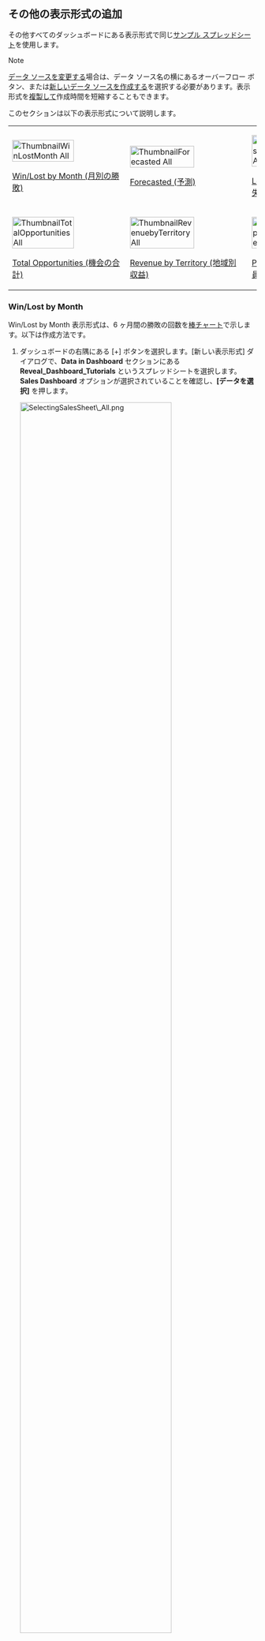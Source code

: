 ## その他の表示形式の追加

その他すべてのダッシュボードにある表示形式で同じ[サンプル スプレッドシート](https://download.infragistics.com/reportplus/help/samples/Reveal_Dashboard_Tutorials.xlsx)を使用します。

>[!NOTE]
>[データ ソースを変更する](../../../jp/datasources/changing-data-source-visualization.html)場合は、データ ソース名の横にあるオーバーフロー ボタン、または[新しいデータ ソースを作成する](~/jp/datasources/overview.md)を選択する必要があります。表示形式を[複製して](~/jp/data-visualizations/reusing-visualizations.md)作成時間を短縮することもできます。

このセクションは以下の表示形式について説明します。

<table>
<colgroup>
<col style="width: 25%" />
<col style="width: 25%" />
<col style="width: 25%" />
<col style="width: 25%" />
</colgroup>
<tbody>
<tr class="odd">
<td><p><img src="images/ThumbnailWinLostMonth_All.png" alt="ThumbnailWinLostMonth All" width="75%" /><br />
</p>
<p><a href="#win-lost-by-month">Win/Lost by Month (月別の勝敗)</a><br />
</p></td>
<td><p><img src="images/ThumbnailForecasted_All.png" alt="ThumbnailForecasted All" width="75%" /><br />
</p>
<p><a href="#forecasted">Forecasted (予測)</a><br />
</p></td>
<td><p><img src="images/ThumbnailLostOpportunities_All.png" alt="ThumbnailLostOpportunities All" width="75%" /><br />
</p>
<p><a href="#lost-opportunities">Lost Opportunities (機会損失)</a><br />
</p></td>
<td><p><img src="images/ThumbnailPipelinebyTerritory_All.png" alt="ThumbnailPipelinebyTerritory All" width="75%" /><br />
</p>
<p><a href="#pipeline-by-territory">Pipeline by Territory (地域別パイプライン)</a><br />
</p></td>
</tr>
<tr class="even">
<td><p><img src="images/ThumbnailTotalOpportunities_All.png" alt="ThumbnailTotalOpportunities All" width="75%" /><br />
</p>
<p><a href="#total-opportunities">Total Opportunities (機会の合計)</a><br />
</p></td>
<td><p><img src="images/ThumbnailRevenuebyTerritory_All.png" alt="ThumbnailRevenuebyTerritory All" width="75%" /><br />
</p>
<p><a href="#revenue-by-territory">Revenue by Territory (地域別収益)</a><br />
</p></td>
<td><p><img src="images/ThumbnailPipelineEmployee_All.png" alt="ThumbnailPipelineEmployee All" width="75%" /><br />
</p>
<p><a href="#pipeline-per-employee">Pipeline per Employee (従業員あたりのパイプライン)</a><br />
</p></td>
<td><p><img src="images/ThumbnailSalesbyProduct_All.png" alt="ThumbnailSalesbyProduct All" width="75%" /><br />
</p>
<p><a href="#sales-by-product">Sales by Product (製品別売上高)</a><br />
</p></td>
</tr>
</tbody>
</table>

<a name='win-lost-by-month'></a>
### Win/Lost by Month

Win/Lost by Month 表示形式は、6 ヶ月間の勝敗の回数を[棒チャート](~/jp/visualization-tutorials/simple-charts.html)で示します。以下は作成方法です。

1.  ダッシュボードの右隅にある [+] ボタンを選択します。[新しい表示形式] ダイアログで、**Data in Dashboard** セクションにある **Reveal\_Dashboard\_Tutorials** というスプレッドシートを選択します。**Sales Dashboard** オプションが選択されていることを確認し、**[データを選択]** を押します。

    <img src="images/SelectingSalesSheet_All.png" alt="SelectingSalesSheet\_All.png" width="80%"/>



2.  トップ バーのグリッド アイコンを選択し、**表示形式ピッカーを開き**、柱状チャートを選択します。
 
    <img src="images/SelectColumnChart_All.png" alt="SelectColumnChart\_All" width="80%"/>



3.  データ エディターで、**Date** フィールドを [ラベル] に、**Win** と **Loss** フィールドを [値] にドラッグアンドドロップします。

    <img src="images/DragDropSalesWinLossMonth_All.png" alt="DragDropSalesWinLossMonth\_All" width="50%"/>



4.  この表示形式で表示されるデータは、**月別**です。この形式にするには、ラベル プレース ホルダーで **[日付]** を選択し、**[日付の集計]** を **[月]** に変更します。

    <img src="images/SalesWinLostByMonthDateAggregation_All.png" alt="SalesWinLostByMonthDateAggregation\_All" width="80%"/>

    次に、**[フィールドの更新]** を選択します。



5.  表示形式で 6 ヶ月の期間を表示するには、フィルターを追加する必要があります。
    これを行うには、**Date** をデータ フィルターにドロップし、表示形式フィルター メニューにアクセスするために、それを選択します。その中で、**[フィルター タイプ]** の **[ルールでフィルター]** を選択します。

    <img src="images/FilterbyRuleSalesWinLost_All.png" alt="FilterbyRuleSalesWinLost\_All" width="80%"/>

    次に、**[ルール]** の **[カスタム日付範囲]** を選択し、以下のカスタム範囲を入力します。

    <img src="images/SalesCustomDateRange_All.png" alt="SalesCustomDateRange\_All" width="80%"/>

    この後、**[フィールドの更新]** を選択します。



6.  **表示形式のタイトルを Win/Lost by Month に変更する**ため、Sales Dashboard の横にある**鉛筆アイコンを選択します**。完了したら、右上の**ティック アイコン**を選択し、ダッシュボード エディターに戻ります。

<a name='forecasted'></a>
### Forecasted

Forecasted 表示形式は、6 ヶ月間の予測を[棒チャート](~/jp/visualization-tutorials/simple-charts.html)で表示します。以下は作成方法です。

1.  ダッシュボードの右隅にある [+] ボタンを選択します。[新しい表示形式] ダイアログで、**Data in Dashboard** セクションにある **Reveal\_Dashboard\_Tutorials** というスプレッドシートを選択します。**Sales Dashboard** オプションが選択されていることを確認し、**[データを選択]** を押します。
   
    <img src="images/SelectingSalesSheet_All.png" alt="SelectingSalesSheet\_All.png" width="80%"/>



2.  トップ バーのグリッド アイコンを選択し、**表示形式ピッカーを開き**、棒チャートを選択します。
   
    <img src="images/SelectBarChart_All.png" alt="SelectBarChart\_All" width="80%"/>



3.  データ エディターで、**Date** フィールドを [ラベル] に、**Forecasted** フィールドを [値] にドラッグアンドドロップします。

    <img src="images/DragDropSalesForecasted_All.png" alt="DragDropSalesForecasted\_All" width="50%"/>



4.  この表示形式で表示されるデータは、**月別**です。
    この形式にするには、ラベル プレース ホルダーで **[日付]** を選択し、**[日付の集計]** を **[月]** に変更します。また、**[並べ替え]** を **[降順]** に変更します。

    <img src="images/SalesWinLostByMonthDateAggregation_All.png" alt="SalesWinLostByMonthDateAggregation\_All" width="80%"/>

    次に、**[フィールドの更新]** を選択します。



5.  **Forecasted** フィールドにセールス情報が含まれるため通貨の書式設定にする必要があります。[値] で **Forecasted** フィールドを選択し、以下の変更を適用します。
 
    <img src="images/SalesForecastedFormatting_All.png" alt="SalesForecastedFormatting\_All" width="80%"/>

    a.  **[タイプ]** を **[通貨]** に変更します。

    b.  **[小数桁]** を **[0]** に変更します。
        次に、**[フィールドの更新]** を選択します。



6.  表示形式で 6ヶ月の期間を表示するには、フィルターを追加する必要があります。
    これを行うには、**Date** をデータ フィルターにドロップし、表示形式フィルター メニューにアクセスするために、それを選択します。その中で、**[フィルター タイプ]** の **[ルールでフィルター]** を選択します。

    <img src="images/FilterbyRuleSalesWinLost_All.png" alt="FilterbyRuleSalesWinLost\_All" width="80%"/>

    次に、**[ルール]** の **[カスタム日付範囲]** を選択し、以下のカスタム範囲を入力します。

    <img src="images/SalesCustomDateRange_All.png" alt="SalesCustomDateRange\_All" width="80%"/>

    次に、**[フィールドの更新]** を選択します。



7.  同じ表示形式サンプルの色にあわせるために、**[設定]** セクションに移動し、1 番目の色に変更します。

    <img src="images/SalesForecastedStartColor_All.png" alt="SalesForecastedStartColor\_All" width="80%"/>



8.  **表示形式のタイトルを Forecasted に変更する**ため、Sales Dashboard の横にある**鉛筆アイコンを選択します**。完了したら、右上の**ティック アイコン**を選択し、ダッシュボード エディターに戻ります。

<a name='lost-opportunities'></a>
### Lost Opportunities

Lost Opportunities 表示形式は、[テキスト ゲージ](~/jp/visualization-tutorials/Gauge-Views.html#text-gauge)で機会損失の割合を表示します。以下は作成方法です。

1.  ダッシュボードの右隅にある [+] ボタンを選択します。[新しい表示形式] ダイアログで、**Data in Dashboard** セクションにある **Reveal\_Dashboard\_Tutorials** というスプレッドシートを選択します。**Sales Dashboard** オプションが選択されていることを確認し、**[データを選択]** を選択します。

    <img src="images/SelectingSalesSheet_All.png" alt="SelectingSalesSheet\_All.png" width="80%"/>



2.  トップ バーのグリッド アイコンを選択し、**表示形式ピッカーを開き**、テキスト ゲージを選択します。

    <img src="images/SelectTextGauge_All.png" alt="SelectTextGauge\_All" width="80%"/>



3.  データ エディターで、**Lost Opportunites** フィールドを [値] にドラッグアンドドロップします。

    <img src="images/DragDropSalesLostOpportunities_All.png" alt="DragDropSalesLostOpportunities\_All" width="50%"/>



4.  サンプル ダッシュボードで、機会損失はパーセンテージとして表されます。
    この書式を適用するには、値プレース ホルダーの Lost Opportunies フィールドを選択します。書式設定のメニューで:

    <img src="images/SalesWonOpportFormatting_All.png" alt="SalesWonOpportFormatting\_All" width="80%"/>

    a.  **[タイプ]** を **[パーセント]** に変更します。

    b.  **[小数桁]** を **[0]** に変更します。次に、**[フィールドの更新]** を選択します。

サンプルの黄色のダッシュ インジケーターは、前回と比較して数値が安定していることを表します。このマーカーは、ゲージ設定のバンドの構成で作成します。以下は追加方法です。

1.  表示形式エディターの **[設定]** タブに移動します。

    <img src="images/TutorialsSettingsMenu_All.png" alt="TutorialsSettingsMenu\_All" width="80%"/>



2.  Sales Dashboard のスプレッド シートでは、表示形式がパーセンテージで表されている場合でも、Lost Opportunities は値として 0.56 に相当します。したがって、**[値比較タイプ]** へスクロールし、[数] に設定します。

    <img src="images/TutorialsValueComparisonTypeNumber_All.png" alt="TutorialsValueComparisonTypeNumber\_All" width="50%"/>



3.  **しきい値を設定する**。この場合、バインドは 0.7～5 です。

    <img src="images/SalesChangingBandLostOpps_All.png" alt="SalesChangingBandLostOpps\_All" width="50%"/>



4.  各バンドを選択し、**[色] と [インジケーター] の両方を選択します**。

    <img src="images/SalesChangingBandColorIndicator_All.png" alt="SalesChangingBandColorIndicator\_All" width="50%"/>



5. **表示形式のタイトルを Lost Opportunities に変更する**ため、Sales Dashboard の横にある**鉛筆アイコンを選択します**。完了したら、右上の**ティック アイコン**を選択し、ダッシュボード エディターに戻ります。

<a name='pipeline-by-territory'></a>
### Pipeline by Territory

Pipeline by Territory 表示形式は、[ファンネルチャート](~/jp/visualization-tutorials/simple-charts.html)平均的な販売見込みとそれらの位置を表示します。以下は作成方法です。

1.  ダッシュボードの右隅にある [+] ボタンを選択します。[新しい表示形式] ダイアログで、**Data in Dashboard** セクションにある **Reveal\_Dashboard\_Tutorials** というスプレッドシートを選択します。**Sales Dashboard** オプションが選択されていることを確認し、**[データを選択]** を押します。

    <img src="images/SelectingSalesSheet_All.png" alt="SelectingSalesSheet\_All.png" width="80%"/>



2.  トップ バーのグリッド アイコンを選択し、**表示形式ピッカーを開き**、ファンネルチャートを選択します。

    <img src="images/SelectFunnelChart_All.png" alt="SelectFunnelChart\_All" width="80%"/>



3.  データ エディターで、**Territory** を [ラベル] に、**Pipeline** を [値] にドラッグアンドドロップします。

    <img src="images/DragDropSalesPipelineTerritory_All.png" alt="DragDropSalesPipelineTerritory\_All" width="50%"/>



4.  **Territory** には 4 つの地域しかないため、多くの空の値がありますが、元のデータ ソースの他の列には 1000 を超える値があります。値をフィルタリングするため、**Territory** をデータ フィルターにドラッグアンドドロップします。

    <img src="images/DragDropTerritoryDataFilter_All.png" alt="DragDropTerritoryDataFilter\_All" width="50%"/>

    次に、[地域] を選択し、**[表示形式フィルター]** ダイアログにアクセスします。**[フィルター タイプ]** を **[空値をフィルター]** に変更し、[フィルターの作成] を選択します。

    <img src="images/SalesPipelineTerritoryFilterEmptyValues_All.png" alt="SalesPipelineTerritoryFilterEmptyValues\_All" width="80%"/>



5. **表示形式のタイトルを Pipeline by Territory に変更する**ため、Sales
    Dashboard の横にある**鉛筆アイコンを選択します。** 完了したら、右上の**ティック アイコン**を選択し、ダッシュボード エディターに戻ります。完了したら、右上の**ティック アイコン**を選択し、ダッシュボード エディターに戻ります。

<a name='opportunities'></a>
### Total Opportunities

Total Opportunities 表示形式は、12 か月間の会社の機会が表すによる収益を
[折れ線チャート](~/jp/visualization-tutorials/simple-charts.md)で表示します。以下は作成方法です。

1.  ダッシュボードの右隅にある [+] ボタンを選択します。[新しい表示形式] ダイアログで、**Data in Dashboard** セクションにある **Reveal\_Dashboard\_Tutorials** というスプレッドシートを選択します。**Sales Dashboard** オプションが選択されていることを確認し、**[データを選択]** を押します。

    <img src="images/SelectingSalesSheet_All.png" alt="SelectingSalesSheet\_All.png" width="80%"/>



2.  トップ バーのグリッド アイコンを選択し、**表示形式ピッカーを開き**、折れ線チャートを選択します。

    <img src="images/SelectLineChart_All.png" alt="SelectLineChart\_All" width="80%"/>



3.  データ エディターで、**Date** をラベルに、**Total Opportunities** を [値] にドラッグアンドドロップします。

    <img src="images/DragDropSalesTotalOpportunities_All.png" alt="DragDropSalesTotalOpportunities\_All" width="50%"/>



4.  この表示形式で表示されるデータは、**月別**です。この形式にするには、ラベル プレース ホルダーで **[日付]** を選択し、**[日付の集計]** を **[月]** に変更します。

    <img src="images/SalesWinLostByMonthDateAggregation_All.png" alt="SalesWinLostByMonthDateAggregation\_All" width="80%"/>

    次に、**[フィールドの更新]** を選択します。



5.  **Total Opportunities** フィールドにセールス情報が含まれるため通貨で書式設定する必要があります。[値] の **Total Opportunities** フィールドを選択し、次の変更を適用します。

    <img src="images/SalesForecastedFormatting_All.png" alt="SalesForecastedFormatting\_All" width="80%"/>

    1.  **[タイプ]** を **[通貨]** に変更します。

    2.  **[小数桁]** を **[0]** に変更します。
       
        次に、**[フィールドの更新]** を選択します。



6.  表示形式で 12 ヶ月の期間を表示するには、フィルターを追加する必要があります。
    これを行うには、**Date** をデータ フィルターにドロップし、表示形式フィルター メニューにアクセスするために、それを選択します。その中で、**[フィルター タイプ]** の **[ルールでフィルター]** を選択します。

    <img src="images/FilterbyRuleSalesWinLost_All.png" alt="FilterbyRuleSalesWinLost\_All" width="80%"/>

    次に、**[ルール]** の **[カスタム日付範囲]** を選択し、以下のカスタム範囲を入力します。

    <img src="images/SalesTotalOppsCustomDateRange_All.png" alt="SalesTotalOppsCustomDateRange\_All" width="80%"/>

    次に、**[フィルターの更新]** を選択します。



7.  同じ表示形式サンプルの色にあわせるために、**[設定]** セクションに移動し、9 番目の色に変更します。

    <img src="images/SalesTotalOpportunitiesStartColor_All.png" alt="SalesTotalOpportunitiesStartColor\_All" width="80%"/>



8.  **表示形式のタイトルを Total Opportunities に変更する**ため、Sales Dashboard の横にある**鉛筆アイコンを選択します**。完了したら、右上の**ティック アイコン**を選択し、ダッシュボード エディターに戻ります。

<a name='revenue-by-territory'></a>
### Revenue by Territory

Revenue by Territory 表示形式には、会社の各地域における収益を[円チャート](~/jp/visualization-tutorials/simple-charts.html)で表示されます。以下は作成方法です。

1.  ダッシュボードの右隅にある [+] ボタンを選択します。[新しい表示形式] ダイアログで、**Data in Dashboard** セクションにある **Reveal\_Dashboard\_Tutorials** というスプレッドシートを選択します。**Sales Dashboard** オプションが選択されていることを確認し、**[データを選択]** を押します。

    <img src="images/SelectingSalesSheet_All.png" alt="SelectingSalesSheet\_All.png" width="80%"/>



2.  トップ バーのグリッド アイコンを選択し、**表示形式ピッカーを開き**、円チャートを選択します。

    <img src="images/SelectPieChart_All.png" alt="SelectPieChart\_All" width="80%"/>



3.  データ エディターで、**Territory** を [ラベル] に、**Sales Territory** を [値] にドラッグアンドドロップします。

    <img src="images/DragDropRevenueTerritory_All.png" alt="DragDropRevenueTerritory\_All" width="50%"/>



4.  サンプルの表示形式では、円チャートの開始位置が異なります。
    開始位置を変更するには、表示形式エディターの **[設定]** タブに移動し、**[開始位置]** を **[90°]** に変更します。

    <img src="images/SalesRevenuebyTerritoryStartPosition_All.png" alt="SalesRevenuebyTerritoryStartPosition\_All" width="50%"/>



5.  **表示形式のタイトルを Revenue by Territory に変更する**ため、Sales Dashboard の横にある**鉛筆アイコンを選択します。** 完了したら、右上の**ティック アイコン**を選択し、ダッシュボード エディターに戻ります。

<a name='pipeline-per-employee'></a>
### Pipeline per Employee

Pipeline per Employee 表示形式は、従業員別の上位 10 位までの販売見込みを[柱状チャート](~/jp/visualization-tutorials/simple-charts.html)で示します。以下は作成方法です。

1.  ダッシュボードの右隅にある [+] ボタンを選択します。[新しい表示形式] ダイアログで、**Data in Dashboard** セクションにある **Reveal\_Dashboard\_Tutorials** というスプレッドシートを選択します。**Sales Dashboard** オプションが選択されていることを確認し、**[データを選択]** を押します。

    <img src="images/SelectingSalesSheet_All.png" alt="SelectingSalesSheet\_All.png" width="80%"/>



2.  トップ バーのグリッド アイコンを選択し、**表示形式ピッカーを開き**、柱状チャートを選択します。

    <img src="images/SelectColumnChart_All.png" alt="SelectTextGauge\_All" width="80%"/>



3.  データ エディターで、**Employee** を [ラベル] に、**Pipeline** を [値] にドラッグアンドドロップします。

    <img src="images/DragDropPipelineEmployee_All.png" alt="DragDropPipelineEmployee\_All" width="50%"/>



4.  **Pipeline** の値は売り上げ見込みを参照するため、通貨で書式設定する必要があります。[値] で **Pipeline** フィールドを選択し、次の変更を適用します。

    <img src="images/SalesForecastedFormatting_All.png" alt="SalesForecastedFormatting\_All" width="80%"/>

    1.  **[タイプ]** を **[通貨]** に変更します。

    2.  **[小数桁]** を **[0]** に変更します。
       
        次に、**[フィールドの更新]** を選択します。



5.  この表示形式は 見込み客のトップ 10 を表示するため、フィルターが必要です。
    これを行うには、**[データ フィルターの追加]** を選択し、リストの一番下までスクロールします。集計された **Pipeline** フィールドを選択します。

    <img src="images/SelectPipelineDataEditor_All.png" alt="SelectPipelineDataEditor\_All" width="50%"/>

    次に、**[ルール]** の下の **[トップ アイテム]** を選択し、**10** と入力します。

    <img src="images/SalesPipelineEmployeeTop10_All.png" alt="SalesPipelineEmployeeTop10\_All" width="80%"/>

    [フィルターを作成] を選択し、変更を適用します。



6.  同じ表示形式サンプルの色にあわせるために、**[設定]** セクションに移動し、10 番目の色に変更します。

    <img src="images/SalesPipelineEmployeeStartColor_All.png" alt="SalesPipelineEmployeeStartColor\_All" width="80%"/>



7.  **表示形式のタイトルを Pipeline by Employee に変更する**ため、Sales Dashboard の横にある**鉛筆アイコンを選択します。** 完了したら、右上の**ティック アイコン**を選択し、ダッシュボード エディターに戻ります。

<a name='sales-by-product'></a>
### Sales by Product

Sales by Product 表示形式は、さまざまな会社の製品とそれぞれの売上げの割合を[ドーナツ型チャート](~/jp/visualization-tutorials/simple-charts.html)で表示します。以下は作成方法です。

1.  ダッシュボードの右隅にある [+] ボタンを選択します。[新しい表示形式] ダイアログで、**Data in Dashboard** セクションにある **Reveal\_Dashboard\_Tutorials** というスプレッドシートを選択します。**Sales Dashboard** オプションが選択されていることを確認し、**[データを選択]** を押します。

    <img src="images/SelectingSalesSheet_All.png" alt="SelectingSalesSheet\_All.png" width="80%"/>



2.  トップ バーのグリッド アイコンを選択し、**表示形式ピッカーを開き**、円チャートを選択します。

    <img src="images/SelectDoughnutChart_All.png" alt="SelectFunnelChart\_All" width="80%"/>



3.  データ エディターで、**Product** を [ラベル] に、**Sales Product** を [値] にドラッグアンドドロップします。

    <img src="images/DragDropSalesProduct_All.png" alt="DragDropSalesProduct\_All" width="50%"/>



4.  サンプルの表示形式では、円チャートの開始位置が異なります。開始位置を変更するには、表示形式エディターの **[設定]** タブに移動し、**[開始位置]** を **[90°]** に変更します。

    <img src="images/SalesRevenuebyTerritoryStartPosition_All.png" alt="SalesRevenuebyTerritoryStartPosition\_All" width="50%"/>



5.  **表示形式のタイトルを Pipeline by Employee に変更する**ため、Sales Dashboard の横にある**鉛筆アイコンを選択します**。完了したら、右上の**ティック アイコン**を選択し、ダッシュボード エディターに戻ります。


<style>
.previous {
    text-align: left
}

.next {
    float: right
}

</style>

<a href="applying-theme.md" class="previous">&laquo; 前へ</a>
<a href="saving-dashboard.md" class="next">次へ &raquo;</a>
